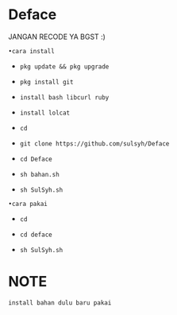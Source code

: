 # Deface
JANGAN RECODE YA BGST :)
```
•cara install
```
 * `pkg update && pkg upgrade`

 * `pkg install git`

 * `install bash libcurl ruby`

 * `install lolcat`

 * `cd`

 * `git clone https://github.com/sulsyh/Deface`

 * `cd Deface`

 * `sh bahan.sh`

 * `sh SulSyh.sh`

```
•cara pakai
```

 * `cd`

 * `cd deface`

 * `sh SulSyh.sh`



# NOTE
```
install bahan dulu baru pakai
```
